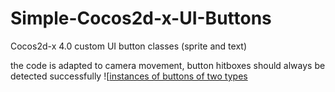# Simple-Cocos2d-x-UI-Buttons
Cocos2d-x 4.0 custom UI button classes (sprite and text)

the code is adapted to camera movement, button hitboxes should always be detected successfully
![[instances of buttons of two types](https://discord.com/channels/770278932763115561/989844882573103104/1209555656798109746(https://discord.com/channels/770278932763115561/770278933131952142/1209555984146497574)https://discord.com/channels/770278932763115561/770278933131952142/1209555984146497574](https://media.discordapp.net/attachments/770278933131952142/1209555983932858408/example_1.png?ex=65e759cb&is=65d4e4cb&hm=6327cc473e2e7024b4f22eb528cd94fcf212751cca5e89bf7c5d58f24e38c8f8&=&format=webp&quality=lossless&width=979&height=554)https://media.discordapp.net/attachments/770278933131952142/1209555983932858408/example_1.png?ex=65e759cb&is=65d4e4cb&hm=6327cc473e2e7024b4f22eb528cd94fcf212751cca5e89bf7c5d58f24e38c8f8&=&format=webp&quality=lossless&width=979&height=554)

